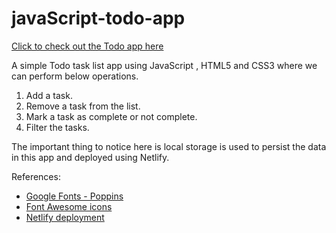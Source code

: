 # javaScript-todo-app

[Click to check out the Todo app here](https://javascript-todolist-app.netlify.app/)

A simple Todo task list app using JavaScript , HTML5 and CSS3 where we can perform below operations. 
 1. Add a task.
 2. Remove a task from the list.
 3. Mark a task as complete or not complete.
 4. Filter the tasks.
 
The important thing to notice here is local storage is used to persist the data in this app and deployed using Netlify.
 
 References:
 - [Google Fonts - Poppins](https://fonts.google.com/specimen/Poppins?selection.family=Poppins&sidebar.open=true)
 - [Font Awesome icons](https://fontawesome.com/)
 - [Netlify deployment](https://app.netlify.com/)
 
